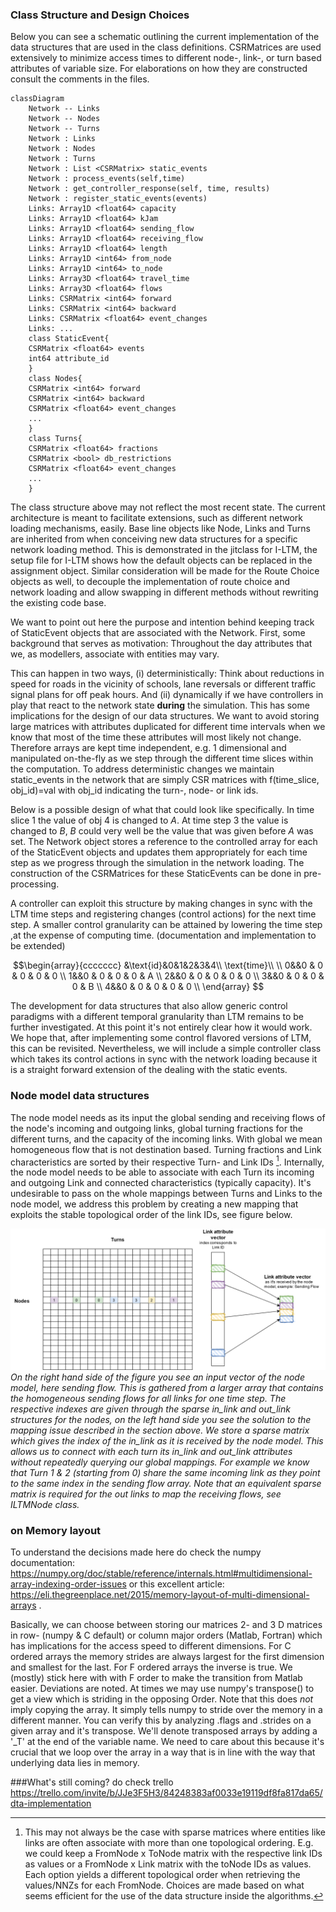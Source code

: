 ### Class Structure and Design Choices
Below you can see a schematic outlining the current implementation of the data structures that are used in the class 
definitions. CSRMatrices are used extensively to minimize access times to different node-, link-, or turn based 
attributes of variable size. For elaborations on how they are constructed consult the comments in the files.
```mermaid
classDiagram
    Network -- Links
    Network -- Nodes
    Network -- Turns
    Network : Links
    Network : Nodes
    Network : Turns
    Network : List <CSRMatrix> static_events
    Network : process_events(self,time)
    Network : get_controller_response(self, time, results)
    Network : register_static_events(events)
    Links: Array1D <float64> capacity
    Links: Array1D <float64> kJam
    Links: Array1D <float64> sending_flow
    Links: Array1D <float64> receiving_flow
    Links: Array1D <float64> length
    Links: Array1D <int64> from_node
    Links: Array1D <int64> to_node
    Links: Array3D <float64> travel_time
    Links: Array3D <float64> flows
    Links: CSRMatrix <int64> forward
    Links: CSRMatrix <int64> backward
    Links: CSRMatrix <float64> event_changes
    Links: ...
    class StaticEvent{
    CSRMatrix <float64> events
    int64 attribute_id
    }
    class Nodes{
    CSRMatrix <int64> forward
    CSRMatrix <int64> backward
    CSRMatrix <float64> event_changes
    ...
    }
    class Turns{
    CSRMatrix <float64> fractions
    CSRMatrix <bool> db_restrictions
    CSRMatrix <float64> event_changes
    ...
    }
```
The class structure above may not reflect the most recent state. The current architecture is meant to facilitate 
extensions, such as different network loading mechanisms, easily. Base line objects like Node, Links and Turns are
inherited from when conceiving new data structures for a specific network loading method. This is demonstrated in the jitclass
 for I-LTM, the setup file for I-LTM shows how the default objects can be replaced in the assignment object.
 Similar consideration will be made for the Route Choice objects as well, to decouple the implementation of route choice
  and network loading and allow swapping in different methods without rewriting the existing code base.
 

We want to point out here the purpose and intention behind keeping track of StaticEvent objects 
that are associated with the Network. 
First, some background that serves as motivation: Throughout the day attributes that we, as modellers, associate with entities may vary. 

This can happen in two ways, (i) deterministically: Think about reductions in speed for roads in the vicinity of 
schools, lane reversals or different traffic signal plans for off peak hours. And (ii) dynamically if we have 
controllers in play that react to the network state __during__ the simulation.
This has some implications for the design of our data structures. We want to avoid storing large matrices with
attributes duplicated for different time intervals when we know that most of the time these attributes will most likely 
not change.
Therefore arrays are kept time independent, e.g. 1 dimensional and manipulated 
on-the-fly as we step through the different time slices within the computation. 
To address deterministic changes we maintain static_events in the network that are simply CSR matrices with 
f(time_slice, obj_id)=val with obj_id indicating the turn-, node- or link ids. 

Below is a possible design of what that could look like specifically. In time slice 1 the value of obj 4 is changed to $`A`$.
At time step 3 the value is changed to $`B`$, $`B`$ could very well be the value that was given before $`A`$ was set. 
The Network object stores a reference to the controlled array for each of the StaticEvent objects and updates them appropriately for each time step as we progress through the simulation in the
network loading.
The construction of the CSRMatrices for these StaticEvents can be done in pre-processing.

A controller can exploit this structure by making changes in sync with the LTM time steps and registering changes 
(control actions) for the next time step. A smaller control granularity can be attained by lowering the time step
,at the expense of computing time. (documentation and implementation to be extended)

```math
\begin{array}{ccccccc}
&\text{id}&0&1&2&3&4\\
\text{time}\\
\\
  0&&0 & 0 & 0 & 0 & 0  \\
  1&&0 & 0 & 0 & 0 & A  \\
  2&&0 & 0 & 0 & 0 & 0  \\
  3&&0 & 0 & 0 & 0 & B  \\
  4&&0 & 0 & 0 & 0 & 0  \\
\end{array}  
```
The development for data structures that also allow generic control paradigms with a different
temporal granularity than LTM remains to be further investigated.
At this point it's not entirely clear how it would work. We hope that, after implementing some control flavored
versions of LTM, this can be revisited. 
Nevertheless, we will include a simple controller class which takes its control actions in sync with the
network loading because it is a straight forward extension of the dealing with the static events.
### Node model data structures
The node model needs as its input the global sending and receiving flows of the node's incoming and outgoing links,
 global turning fractions for the different turns, and the capacity of the incoming links. With global we mean 
 homogeneous flow that is not destination based. Turning fractions and Link characteristics are sorted by their 
 respective Turn- and Link IDs [^1]. Internally, the node model needs to be able to associate with each Turn its incoming 
 and outgoing Link and connected characteristics (typically capacity). It's undesirable to pass on the whole mappings between
 Turns and Links to the node model, we address this problem by creating a new mapping that exploits the stable 
 topological order of the link IDs, see figure below.
  
 
 ![Node Turns](img%20src/node_model_mapping.png)*On the right hand side of the figure you see an input vector of the 
 node model, here sending flow. This is gathered from a larger array that contains the homogeneous sending flows for all
  links for one time step. The respective indexes are given through the sparse in_link and out_link structures for the 
  nodes, on the left hand side you see the solution to the mapping issue described in the section above. We store a 
  sparse matrix which gives the index of the in_link as it is received by the node model. This allows us to connect 
  with each turn its in_link and out_link attributes without repeatedly querying our global mappings. For example we know 
  that Turn 1 & 2 (starting from 0) share the same incoming link as they point to the same index in the sending flow 
  array. Note that an equivalent sparse matrix is required for the out links to map 
  the receiving flows, see ILTMNode class.*

 
 
 [^1]: This may not always be the case with sparse matrices where entities like links are often associate with more than
 one topological ordering. E.g. we could keep a FromNode x ToNode matrix with the respective link IDs as values or a 
 FromNode x Link matrix with the toNode IDs as values. Each option yields a different topological order when retrieving
 the values/NNZs for each FromNode.
 Choices are made based on what seems efficient for the
 use of the data structure inside the algorithms.
 
 ### on Memory layout
 To understand the decisions made here do check the numpy documentation: 
 https://numpy.org/doc/stable/reference/internals.html#multidimensional-array-indexing-order-issues or 
 this excellent article: https://eli.thegreenplace.net/2015/memory-layout-of-multi-dimensional-arrays .
 
 Basically, we can choose between storing our matrices 2- and 3 D matrices in row- (numpy & C default) or column
 major orders (Matlab, Fortran) which has implications for the access speed to different dimensions.
 For C ordered arrays the memory strides are always largest for the first dimension and smallest for the last.
 For F ordered arrays the inverse is true. We (mostly) stick here with with F order to make the transition from Matlab easier.
 Deviations are noted.
 At times we may use numpy's transpose() to get a view which is striding in the opposing Order. Note that this does 
 *not* imply copying the array. It simply tells numpy to stride over the memory in a different manner.
 You can verify this by analyzing .flags and .strides on a given array and it's transpose.
 We'll denote transposed arrays by adding a '_T' at the end of the variable name. 
 We need to care about this because it's crucial that we loop over the array in a way that is in line with the way that 
 underlying data lies in memory.
 
 ###What's still coming?
 do check trello 
 https://trello.com/invite/b/JJe3F5H3/84248383af0033e19119df8fa817da65/dta-implementation
 

 